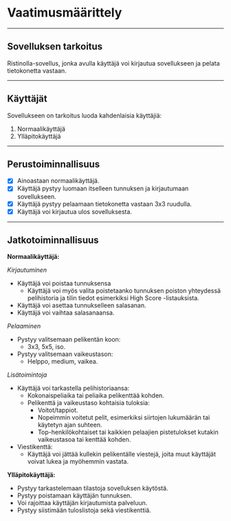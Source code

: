 # Vaatimusmäärittely
--------------------
## Sovelluksen tarkoitus

Ristinolla-sovellus, jonka avulla käyttäjä voi kirjautua sovellukseen ja pelata tietokonetta vastaan.

--------------------
## Käyttäjät

Sovellukseen on tarkoitus luoda kahdenlaisia käyttäjiä:
  1) Normaalikäyttäjä
  2) Ylläpitokäyttäjä
---------------------
## Perustoiminnallisuus

- [x] Ainoastaan normaalikäyttäjä.
- [x] Käyttäjä pystyy luomaan itselleen tunnuksen ja kirjautumaan sovellukseen.
- [x] Käyttäjä pystyy pelaamaan tietokonetta vastaan 3x3 ruudulla.
- [x] Käyttäjä voi kirjautua ulos sovelluksesta.
---------------------
## Jatkotoiminnallisuus

**Normaalikäyttäjä:**

*Kirjautuminen*
- Käyttäjä voi poistaa tunnuksensa
   - Käyttäjä voi myös valita poistetaanko tunnuksen poiston yhteydessä pelihistoria ja tilin tiedot esimerkiksi High Score -listauksista.
- Käyttäjä voi asettaa tunnukselleen salasanan.
- Käyttäjä voi vaihtaa salasanaansa.

*Pelaaminen*
- Pystyy valitsemaan pelikentän koon:
   - 3x3, 5x5, iso.
- Pystyy valitsemaan vaikeustason:
   - Helppo, medium, vaikea.
   
*Lisätoimintoja*
- Käyttäjä voi tarkastella pelihistoriaansa:
   - Kokonaispeliaika tai peliaika pelikenttää kohden.
   - Pelikenttä ja vaikeustaso kohtaisia tuloksia:
       - Voitot/tappiot.
       - Nopeimmin voitetut pelit, esimerkiksi siirtojen lukumäärän tai käytetyn ajan suhteen.
       - Top-henkilökohtaiset tai kaikkien pelaajien pistetulokset kutakin vaikeustasoa tai kenttää kohden.
- Viestikenttä:
   - Käyttäjä voi jättää kullekin pelikentälle viestejä, joita muut käyttäjät voivat lukea ja myöhemmin vastata. 
       
**Ylläpitokäyttäjä:**

- Pystyy tarkastelemaan tilastoja sovelluksen käytöstä.
- Pystyy poistamaan käyttäjän tunnuksen.  
- Voi rajoittaa käyttäjän kirjautumista palveluun.
- Pystyy siistimään tuloslistoja sekä viestikenttiä.
    
